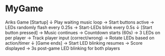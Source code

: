 # MyGame
Ariks Game
[Startup]
↓
Play waiting music loop
→ Start buttons active
→ LEDs randomly flash every 0.25s
→ Start-LEDs blink every 0.5s
↓
[Start button pressed]
→ Music continues
→ Countdown starts (60s)
→ 3 LEDs on per player
→ Track player input (correct/wrong)
→ Rotate LEDs based on action/timer
↓
[Game ends]
→ Start LED blinking resumes
→ Score displayed
→ 3s post-game LED blinking for both players
